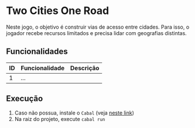 # Two Cities One Road

Neste jogo, o objetivo é construir vias de acesso entre cidades. Para isso, o
jogador recebe recursos limitados e precisa lidar com geografias distintas.

## Funcionalidades

| ID | Funcionalidade | Descrição |
|----|----------------|-----------|
| 1  | ...            |           |

## Execução

1. Caso não possua, instale o `Cabal` (veja [neste link](https://www.haskell.org/cabal/))
2. Na raiz do projeto, execute `cabal run`
